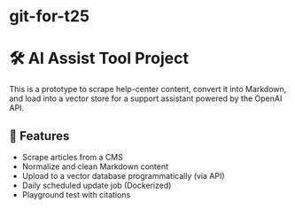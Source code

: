 # git-for-t25

# 🛠️ AI Assist Tool Project

This is a prototype to scrape help-center content, convert it into Markdown, and load into a vector store for a support assistant powered by the OpenAI API.

## 🔧 Features

- Scrape articles from a CMS
- Normalize and clean Markdown content
- Upload to a vector database programmatically (via API)
- Daily scheduled update job (Dockerized)
- Playground test with citations
